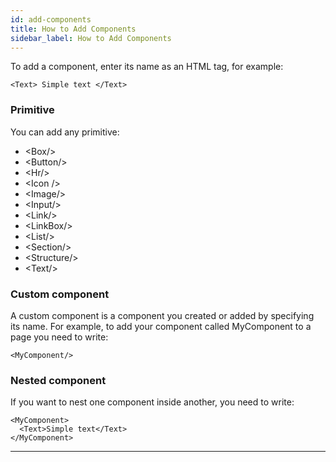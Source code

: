 ```yaml
---
id: add-components
title: How to Add Components
sidebar_label: How to Add Components
---
```


To add a component, enter its name as an HTML tag, for example:

```
<Text> Simple text </Text>
```

### Primitive

You can add any primitive:

-   &lt;Box/&gt;
-   &lt;Button/&gt;
-   &lt;Hr/&gt;
-   &lt;Icon /&gt;
-   &lt;Image/&gt;
-   &lt;Input/&gt;
-   &lt;Link/&gt;
-   &lt;LinkBox/&gt;
-   &lt;List/&gt;
-   &lt;Section/&gt;
-   &lt;Structure/&gt;
-   &lt;Text/&gt;

### Custom component

A custom component is a component you created or added by specifying its name. For example, to add your component called MyComponent to a page you need to write:

```
<MyComponent/>
```

### Nested component

If you want to nest one component inside another, you need to write:

```
<MyComponent>
  <Text>Simple text</Text>
</MyComponent>
```

---
